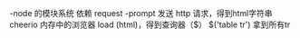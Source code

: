 -node 的模块系统
  依赖 request -prompt 发送 http 请求，得到html字符串
  cheerio 内存中的浏览器 load (html)，得到查询器（$）
  $('table tr') 拿到所有tr
